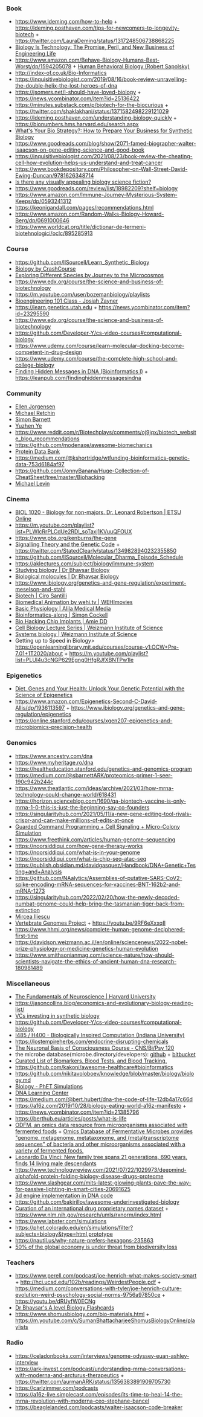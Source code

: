 ### Book

- https://www.ldeming.com/how-to-help + https://ldeming.posthaven.com/tips-for-newcomers-to-longevity-biotech + https://twitter.com/LauraDeming/status/1317248506738868225
- [Biology Is Technology: The Promise, Peril, and New Business of Engineering Life](https://www.amazon.com/Biology-Technology-Promise-Business-Engineering/dp/0674060156)
- https://www.amazon.com/Behave-Biology-Humans-Best-Worst/dp/1594205078 + [Human Behavioral Biology (Robert Sapolsky)](https://m.youtube.com/playlist?list=PL150326949691B199)
- http://index-of.co.uk/Bio-Informatics
- https://inquisitivebiologist.com/2019/08/16/book-review-unravelling-the-double-helix-the-lost-heroes-of-dna
- https://jsomers.net/i-should-have-loved-biology + https://news.ycombinator.com/item?id=25136422
- https://minutes.substack.com/p/biotech-for-the-biocurious + https://twitter.com/shaklakhani/status/1371582498229121029
- https://ldeming.posthaven.com/understanding-biology-quickly + https://bionumbers.hms.harvard.edu/search.aspx
- [What's Your Bio Strategy?: How to Prepare Your Business for Synthetic Biology](https://www.amazon.com/Whats-Your-Bio-Strategy-Synthetic/dp/0999313614)
- https://www.goodreads.com/blog/show/2071-famed-biographer-walter-isaacson-on-gene-editing-science-and-good-book
- https://inquisitivebiologist.com/2021/08/23/book-review-the-cheating-cell-how-evolution-helps-us-understand-and-treat-cancer
- https://www.bookdepository.com/Philosopher-on-Wall-Street-David-Ewing-Duncan/9781626348714
- [Is there any visually appealing biology science fiction?](https://twitter.com/LauraDeming/status/1438267984934424576)
- https://www.goodreads.com/review/list/18982209?shelf=biology
- https://www.amazon.com/Immune-Journey-Mysterious-System-Keeps/dp/0593241312
- https://keonigandall.com/pages/recommendations.html
- https://www.amazon.com/Random-Walks-Biology-Howard-Berg/dp/0691000646
- https://www.worldcat.org/title/dictionar-de-termeni-biotehnologici/oclc/895285913

### Course

- https://github.com/llSourcell/Learn_Synthetic_Biology
- [Biology by CrashCourse](https://m.youtube.com/playlist?list=PL3EED4C1D684D3ADF)
- [Exploring Different Species by Journey to the Microcosmos](https://m.youtube.com/playlist?list=PLf3BfsFyWWMF48QHimH7jxHQMX0Q5UpPS)
- https://www.edx.org/course/the-science-and-business-of-biotechnology
- https://m.youtube.com/user/bozemanbiology/playlists
- [Bioengineering 101 Class - Josiah Zayner](https://m.youtube.com/playlist?list=PLNAhY1w2w78qIZLdi1Y69q1_fo0PVolRA)
- https://learn.genetics.utah.edu + https://news.ycombinator.com/item?id=23295590
- https://www.edx.org/course/the-science-and-business-of-biotechnology
- https://github.com/Developer-Y/cs-video-courses#computational-biology
- https://www.udemy.com/course/learn-molecular-docking-become-competent-in-drug-design
- https://www.udemy.com/course/the-complete-high-school-and-college-biology
- [Finding Hidden Messages in DNA (Bioinformatics I)](https://www.coursera.org/learn/dna-analysis) + https://leanpub.com/findinghiddenmessagesindna

### Community

- [Ellen Jorgensen](http://www.biotechwithoutborders.org)
- [Michael Retchin](https://twitter.com/MichaelRetchin/status/1365712597463490560)
- [Simon Barnett](https://twitter.com/sbarnettARK)
- [Yuzhen Ye](https://homes.luddy.indiana.edu/yye/lab/teaching.php)
- https://www.reddit.com/r/Biotechplays/comments/oj9jqx/biotech_website_blog_recommendations
- https://github.com/modenaxe/awesome-biomechanics
- [Protein Data Bank](https://twitter.com/PDBeurope)
- https://medium.com/@kshortridge/wtfunding-bioinformatics-genetic-data-753d6184af97
- https://github.com/JonnyBanana/Huge-Collection-of-CheatSheet/tree/master/Biohacking
- [Michael Levin](https://www.drmichaellevin.org/presentations)

### Cinema

- [BIOL 1020 - Biology for non-majors. Dr. Leonard Robertson | ETSU Online](https://m.youtube.com/playlist?list=PLAjrswY6TkLAGyEefr6CmsuTaWBKlzKIw)
- https://m.youtube.com/playlist?list=PLWIcRrPLCdUe2RDl_soTaxj1KVuuQFOUX
- https://www.pbs.org/kenburns/the-gene
- [Signalling Theory and the Genetic Code](https://m.youtube.com/playlist?list=PLbxzvFuujtptfx5GAw19gUM4FI19oEf0o) + https://twitter.com/StatedClearly/status/1349828940232355850
- https://github.com/llSourcell/Molecular_Dharma_Episode_Schedule
- https://aklectures.com/subject/biology/immune-system
- [Studying biology | Dr Bhavsar Biology](https://m.youtube.com/playlist?list=PLQR2uBWlxskA0QqZ6PWnw8L39EpasMZof)
- [Biological molocules | Dr Bhavsar Biology](https://m.youtube.com/playlist?list=PLQR2uBWlxskC_vND25huSfnCiaRHIrArH)
- https://www.ibiology.org/genetics-and-gene-regulation/experiment-meselson-and-stahl
- [Biotech | Ciro Santilli](https://m.youtube.com/playlist?list=PLcZOZrP1P_V6dkJ8gXmlYh35HT5e2STIz)
- [Biomedical Animation by wehi.tv | WEHImovies](https://m.youtube.com/playlist?list=PLD0444BD542B4D7D9)
- [Basic Physiology | Alila Medical Media](https://m.youtube.com/playlist?list=PLJIs8ZcKXHUy7zyDIGhZVIflbfulNFif0)
- [Bioinformatics-along | Simon Cockell](https://m.youtube.com/playlist?list=PLzfP3sCXUnxEu5S9oXni1zmc1sjYmT1L9)
- [Bio Hacking Chip Implants | Amie DD](https://m.youtube.com/playlist?list=PL9iNdDEmD5jbIxHl5wGZlUs019e3ogl7E)
- [Cell Biology Lecture Series | Weizmann Institute of Science](https://m.youtube.com/playlist?list=PLcDxx1De7CZ0O9_K7uQCdBzVRrH_x5oLa)
- [Systems biology | Weizmann Institute of Science](https://m.youtube.com/playlist?list=PL0EF0E201934F5813)
- Getting up to Speed in Biology> https://openlearninglibrary.mit.edu/courses/course-v1:OCW+Pre-7.01+1T2020/about + https://m.youtube.com/playlist?list=PLUl4u3cNGP629Egng0HfgRJfXBNTPw1le

### Epigenetics

- [Diet, Genes and Your Health: Unlock Your Genetic Potential with the Science of Epigenetics](https://youtu.be/LRa39HQtE4c)
- https://www.amazon.com/Epigenetics-Second-C-David-Allis/dp/1936113597 + https://www.ibiology.org/genetics-and-gene-regulation/epigenetics
- https://online.stanford.edu/courses/xgen207-epigenetics-and-microbiomics-precision-health

### Genomics

- https://www.ancestry.com/dna
- https://www.myheritage.ro/dna
- https://healtheducation.stanford.edu/genetics-and-genomics-program
- https://medium.com/@sbarnettARK/proteomics-primer-1-seer-190c942b244c
- https://www.theatlantic.com/ideas/archive/2021/03/how-mrna-technology-could-change-world/618431
- https://horizon.scienceblog.com/1690/qa-biontech-vaccine-is-only-mrna-1-0-this-is-just-the-beginning-say-co-founders
- https://singularityhub.com/2021/05/11/a-new-gene-editing-tool-rivals-crispr-and-can-make-millions-of-edits-at-once
- [Guarded Command Programming + Cell Signaling + Micro-Colony Simulation](https://depts.washington.edu/soslab/gro)
- https://www.freethink.com/articles/human-genome-sequencing
- https://noorsiddiqui.com/how-gene-therapy-works
- https://noorsiddiqui.com/what-is-in-your-genome
- https://noorsiddiqui.com/what-is-chip-seq-atac-seq
- https://publish.obsidian.md/davidgasquez/Handbook/DNA+Genetic+Testing+and+Analysis
- https://github.com/NAalytics/Assemblies-of-putative-SARS-CoV2-spike-encoding-mRNA-sequences-for-vaccines-BNT-162b2-and-mRNA-1273
- https://singularityhub.com/2022/02/20/how-the-newly-decoded-numbat-genome-could-help-bring-the-tasmanian-tiger-back-from-extinction
- [Mircea Iliescu](https://www.digi24.ro/emisiuni/scena-deschisa/scena-deschisa-26-martie-23-00-1885183)
- [Vertebrate Genomes Project](https://vgp.github.io/genomeark) + https://youtu.be/9RF6eXxxqII
- https://www.hhmi.org/news/complete-human-genome-deciphered-first-time
- https://davidson.weizmann.ac.il/en/online/sciencenews/2022-nobel-prize-physiology-or-medicine-genetics-human-evolution
- https://www.smithsonianmag.com/science-nature/how-should-scientists-navigate-the-ethics-of-ancient-human-dna-research-180981489

### Miscellaneous

- [The Fundamentals of Neuroscience | Harvard University](https://www.mcb80x.org/)
- https://jasoncollins.blog/economics-and-evolutionary-biology-reading-list/
- [VCs investing in synthetic biology](https://twitter.com/chrissyfarr/status/1179827098413928454)
- https://github.com/Developer-Y/cs-video-courses#computational-biology
- [I485 / H400 - Biologically Inspired Computation (Indiana University)](https://homes.sice.indiana.edu/rocha/academics/i-bic/index.php)
- https://lostempireherbs.com/endocrine-disrupting-chemicals
- [The Neuronal Basis of Consciousness Course - CNS/Bi/Psy 120](https://m.youtube.com/playlist?list=PL1DBCFC32CF6945EE)
- the microbe database(microbe.directory/developers): [github](https://github.com/microbe-directory/microbe-directory) + [bitbucket](https://bitbucket.org/account/signin/?next=/microbedb/microbedb)
- [Curated List of Biomarkers, Blood Tests, and Blood Tracking.](https://github.com/markwk/awesome-biomarkers)
- https://github.com/kakoni/awesome-healthcare#bioinformatics
- https://github.com/nikitavoloboev/knowledge/blob/master/biology/biology.md
- [Biology - PhET Simulations](https://phet.colorado.edu/en/simulations/category/biology)
- [DNA Learning Center](https://www.google.com/search?q=dna%20learning%20center)
- https://medium.com/@bert.hubert/dna-the-code-of-life-12db4a17c66d
- https://a16z.com/2019/10/28/biology-eating-world-a16z-manifesto + https://news.ycombinator.com/item?id=21385796
- https://berthub.eu/articles/posts/what-is-life
- [ODFM, an omics data resource from microorganisms associated with fermented foods](https://www.nature.com/articles/s41597-021-00895-x) + [Omics Database of Fermentative Microbes provides "genome, metagenome, metataxonome, and (meta)transcriptome sequences" of bacteria and other microorganisms associated with a variety of fermented foods.](https://odfm.wikim.re.kr)
- [Leonardo Da Vinci: New family tree spans 21 generations, 690 years, finds 14 living male descendants](https://www.eurekalert.org/pub_releases/2021-07/tca-ldv070221.php)
- https://www.technologyreview.com/2021/07/22/1029973/deepmind-alphafold-protein-folding-biology-disease-drugs-proteome
- https://www.slashgear.com/mits-latest-glowing-plants-pave-the-way-for-passive-lighting-in-smart-cities-20691625
- [3d engine implementation in DNA code](https://github.com/pallada-92/dna-3d-engine)
- https://github.com/bakirillov/awesome-underinvestigated-biology
- [Curation of an international drug proprietary names dataset](https://www.sciencedirect.com/science/article/pii/S2352340921009768) + https://www.nlm.nih.gov/research/umls/rxnorm/index.html
- https://www.labster.com/simulations
- https://phet.colorado.edu/en/simulations/filter?subjects=biology&type=html,prototype
- https://nautil.us/why-nature-prefers-hexagons-235863
- [50% of the global economy is under threat from biodiversity loss](https://www.weforum.org/agenda/2023/02/biodiversity-nature-loss-cop15)

### Teachers

- https://www.perell.com/podcast/joe-henrich-what-makes-society-smart + http://hci.ucsd.edu/102b/readings/WeirdestPeople.pdf + https://medium.com/conversations-with-tyler/joe-henrich-culture-evolution-weird-psychology-social-norms-9756a97850ce + https://youtu.be/dRUyfW0ECNg
- [Dr Bhavsar's A level Biology Flashcards](https://www.brainscape.com/p/2WID3-LH-8XB8T)
- https://www.shomusbiology.com/bio-materials.html + https://m.youtube.com/c/SumanBhattacharjeeShomusBiologyOnline/playlists

### Radio

- https://celadonbooks.com/interviews/genome-odyssey-euan-ashley-interview
- https://ark-invest.com/podcast/understanding-mrna-conversations-with-moderna-and-arcturus-therapeutics + https://twitter.com/aurmanARK/status/1356383891909705730
- https://carlzimmer.com/podcasts
- https://a16z-live.simplecast.com/episodes/its-time-to-heal-14-the-mrna-revolution-with-moderna-ceo-stephane-bancel
- https://beaglelanded.com/podcasts/walter-isaacson-code-breaker
